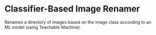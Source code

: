 # Classifier-Based Image Renamer
Renames a directory of images based on the image class according to an ML model (using Teachable Machine).
